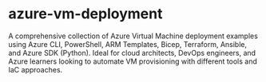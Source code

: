 # azure-vm-deployment
A comprehensive collection of Azure Virtual Machine deployment examples using Azure CLI, PowerShell, ARM Templates, Bicep, Terraform, Ansible, and Azure SDK (Python). Ideal for cloud architects, DevOps engineers, and Azure learners looking to automate VM provisioning with different tools and IaC approaches.
